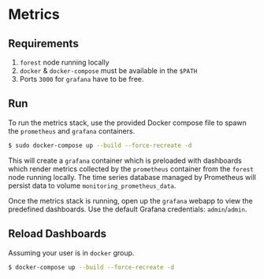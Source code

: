 # Metrics

## Requirements

1. `forest` node running locally
2. `docker` & `docker-compose` must be available in the `$PATH`
3. Ports `3000` for `grafana` have to be free.

## Run

To run the metrics stack, use the provided Docker compose file to spawn the `prometheus` and `grafana` containers.

``` sh
$ sudo docker-compose up --build --force-recreate -d
```

This will create a `grafana` container which is preloaded with dashboards which render metrics collected by the `prometheus` container from the `forest` node running locally. The time series database managed by Prometheus will persist data to volume `monitoring_prometheus_data`.

Once the metrics stack is running, open up the `grafana` webapp to view the predefined dashboards. Use the default Grafana credentials: `admin`/`admin`.

## Reload Dashboards

Assuming your user is in `docker` group.

``` sh
$ docker-compose up --build --force-recreate -d
```

